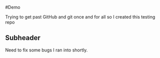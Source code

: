 #Demo

Trying to get past GitHub and git once and for all so I created this testing repo

## Subheader

Need to fix some bugs I ran into shortly.